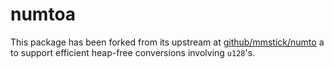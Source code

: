# numtoa

This package has been forked from its upstream at [github/mmstick/numto](https://github.com/mmstick/numto) a to support efficient heap-free conversions involving `u128`'s.

